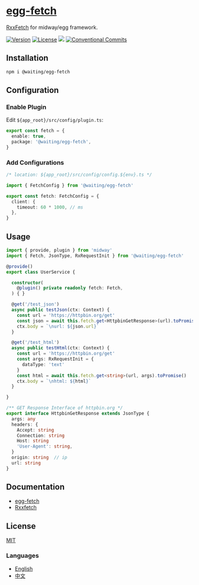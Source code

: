 # [egg-fetch]

[RxxFetch](https://www.npmjs.com/package/rxxfetch) for midway/egg framework.


[![Version](https://img.shields.io/npm/v/@waiting/egg-fetch.svg)](https://www.npmjs.com/package/@waiting/egg-fetch)
[![License](https://img.shields.io/badge/license-MIT-blue.svg)](https://opensource.org/licenses/MIT)
![](https://img.shields.io/badge/lang-TypeScript-blue.svg)
[![Conventional Commits](https://img.shields.io/badge/Conventional%20Commits-1.0.0-yellow.svg)](https://conventionalcommits.org)


## Installation
```sh
npm i @waiting/egg-fetch
```


## Configuration

### Enable Plugin

Edit `${app_root}/src/config/plugin.ts`:

```ts
export const fetch = {
  enable: true,
  package: '@waiting/egg-fetch',
}
```

### Add Configurations

```ts
/* location: ${app_root}/src/config/config.${env}.ts */

import { FetchConfig } from '@waiting/egg-fetch'

export const fetch: FetchConfig = {
  client: {
    timeout: 60 * 1000, // ms
  },
}
```


## Usage

```ts
import { provide, plugin } from 'midway'
import { Fetch, JsonType, RxRequestInit } from '@waiting/egg-fetch'

@provide()
export class UserService {

  constructor(
    @plugin() private readonly fetch: Fetch,
  ) { }

  @get('/test_json')
  async public testJson(ctx: Context) {
    const url = 'https://httpbin.org/get'
    const json = await this.fetch.get<HttpbinGetResponse>(url).toPromise()
    ctx.body = `\nurl: ${json.url}`
  }

  @get('/test_html')
  async public testHtml(ctx: Context) {
    const url = 'https://httpbin.org/get'
    const args: RxRequestInit = {
      dataType: 'text'
    }
    const html = await this.fetch.get<string>(url, args).toPromise()
    ctx.body = `\nhtml: ${html}`
  }

}

/** GET Response Interface of httpbin.org */
export interface HttpbinGetResponse extends JsonType {
  args: any
  headers: {
    Accept: string
    Connection: string
    Host: string
    'User-Agent': string,
  }
  origin: string  // ip
  url: string
}
```


## Documentation
- [egg-fetch]
- [Rxxfetch]


## License
[MIT](LICENSE)


### Languages
- [English](README.md)
- [中文](README.zh-CN.md)



[egg-fetch]: https://waitingsong.github.io/egg-fetch/
[Rxxfetch]: https://waitingsong.github.io/rxxfetch/

